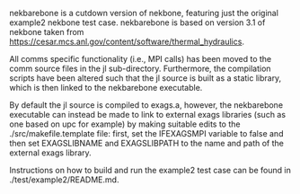 nekbarebone is a cutdown version of nekbone, featuring just the original example2 nekbone test case.
nekbarebone is based on version 3.1 of nekbone taken from https://cesar.mcs.anl.gov/content/software/thermal_hydraulics.

All comms specific functionality (i.e., MPI calls) has been moved to the comm source files in the jl sub-directory.
Furthermore, the compilation scripts have been altered such that the jl source is built as a static library,
which is then linked to the nekbarebone executable.

By default the jl source is compiled to exags.a, however, the nekbarebone executable can instead be made
to link to external exags libraries (such as one based on upc for example) by making suitable edits to the
./src/makefile.template file: first, set the IFEXAGSMPI variable to false and then set EXAGSLIBNAME and EXAGSLIBPATH
to the name and path of the external exags library. 

Instructions on how to build and run the example2 test case can be found in ./test/example2/README.md.
